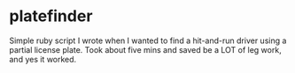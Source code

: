 # platefinder
Simple ruby script I wrote when I wanted to find a hit-and-run driver using a partial license plate. Took about five mins and saved be a LOT of leg work, and yes it worked.
